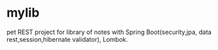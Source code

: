 # mylib
pet REST project for library of notes with Spring Boot(security,jpa, data rest,session,hibernate validator), Lombok.
